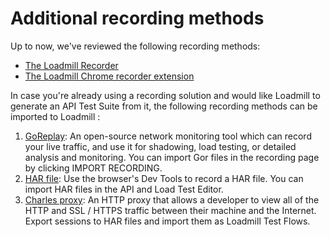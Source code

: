 # Additional recording methods

Up to now, we've reviewed the following recording methods:

* [The Loadmill Recorder ](https://docs.loadmill.com/working-with-the-recorder)
* [The Loadmill Chrome recorder extension](https://docs.loadmill.com/api-testing/getting-started#creating-and-running-an-api-test-by-using-our-chrome-recorder-extension)

In case you're already using a recording solution and would like Loadmill to generate an API Test Suite from it, the following recording methods can be imported to Loadmill :

1. [GoReplay](https://goreplay.org/): An open-source network monitoring tool which can record your live traffic, and use it for shadowing, load testing, or detailed analysis and monitoring. You can import Gor files in the recording page by clicking IMPORT RECORDING.
2. [HAR file](https://en.wikipedia.org/wiki/HAR_%28file_format%29): Use the browser's Dev Tools to record a HAR file. You can import HAR files in the API and Load Test Editor.
3. [Charles proxy](https://www.charlesproxy.com/): An HTTP proxy that allows a developer to view all of the HTTP and SSL / HTTPS traffic between their machine and the Internet. Export sessions to HAR files and import them as Loadmill Test Flows.

